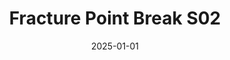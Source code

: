 ---
layout: track
title: Fracture Point Break S02
permalink: /tracks/fracture-point-break-s02/
description: "A StudioRich lo-fi track."
image: /assets/covers/fracture-point-break-s02.webp
date: 2025-01-01
duration: "149.92"
album: "Stranger Vibes"
mood: [Chill]
genre: [lo-fi, glitch-fusion, experimental]
---